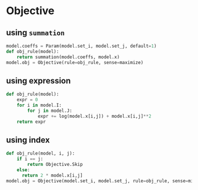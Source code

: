 # Objective

## using `summation`
```py
model.coeffs = Param(model.set_i, model.set_j, default=1) 
def obj_rule(model):
    return summation(model.coeffs, model.x)
model.obj = Objective(rule=obj_rule, sense=maximize)
```

## using expression
```py
def obj_rule(model):
    expr = 0
    for i in model.I:
        for j in model.J:
            expr += log(model.x[i,j]) + model.x[i,j]**2
    return expr
```

## using index
```py
def obj_rule(model, i, j):
    if i == j:
        return Objective.Skip
    else:
      return 2 * model.x[i,j]
model.obj = Objective(model.set_i, model.set_j, rule=obj_rule, sense=minimize)
```
